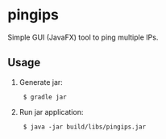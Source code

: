 # pingips

Simple GUI (JavaFX) tool to ping multiple IPs.

## Usage

1. Generate jar:

        $ gradle jar
        
2. Run jar application:

        $ java -jar build/libs/pingips.jar

